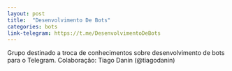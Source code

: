 ```yaml
---
layout: post
title:  "Desenvolvimento De Bots"
categories: bots
link-telegram: https://t.me/DesenvolvimentoDeBots
---
```

Grupo destinado a troca de conhecimentos sobre desenvolvimento de bots para o Telegram.
Colaboração: Tiago Danin (@tiagodanin)
